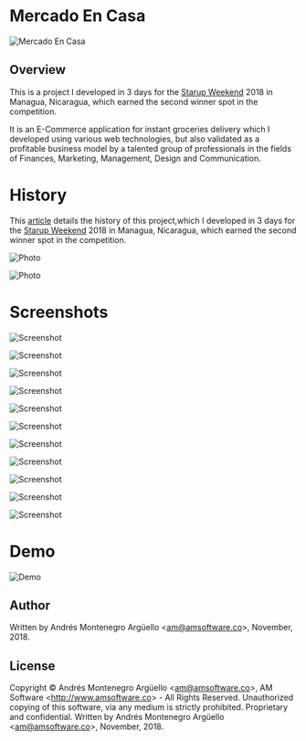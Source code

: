 # Mercado En Casa

![Mercado En Casa](./img/logo.png "Mercado En Casa")

## Overview
This is a project I developed in 3 days for the [Starup Weekend](https://startupweekend.org) 2018 in Managua, Nicaragua, which earned the second winner spot in the competition.

It is an E-Commerce application for instant groceries delivery which I developed using various web technologies, but also validated as a profitable business model by a talented group of professionals in the fields of Finances, Marketing, Management, Design and Communication.

# History
This [article](https://niu.com.ni/del-miedo-al-exito-asi-me-converti-en-tres-dias-en-un-emprendedor/?fbclid=IwAR14dk0fntizxGGWCYuAiWctV41Uyi9Ab-TqQLxK92VsivF91LwCZoMdf64) details the history of this project,which I developed in 3 days for the [Starup Weekend](https://startupweekend.org) 2018 in Managua, Nicaragua, which earned the second winner spot in the competition.

![Photo](./img/photos/01.jpg "Photo")

![Photo](./img/photos/02.jpeg "Photo")

# Screenshots

![Screenshot](./img/ss/01.png "Screenshot")

![Screenshot](./img/ss/02.png "Screenshot")

![Screenshot](./img/ss/03.png "Screenshot")

![Screenshot](./img/ss/04.png "Screenshot")

![Screenshot](./img/ss/05.png "Screenshot")

![Screenshot](./img/ss/06.png "Screenshot")

![Screenshot](./img/ss/07.png "Screenshot")

![Screenshot](./img/ss/08.png "Screenshot")

![Screenshot](./img/ss/09.png "Screenshot")

![Screenshot](./img/ss/10.png "Screenshot")

![Screenshot](./img/ss/11.png "Screenshot")

# Demo

![Demo](https://www.loom.com/share/7f1b81cbabfa49f78092d3f03012ea00?fbclid=IwAR2I-7bEe6kEkvPyGQvABuHtKcDaehuPdu2iHB6bbsDbQMEH_91mnu14UX4)

## Author
Written by Andrés Montenegro Argüello <<am@amsoftware.co>>, November, 2018.

## License
Copyright © Andrés Montenegro Argüello <<am@amsoftware.co>>, AM Software <<http://www.amsoftware.co>> - All Rights Reserved.
Unauthorized copying of this software, via any medium is strictly prohibited.
Proprietary and confidential.
Written by Andrés Montenegro Argüello <<am@amsoftware.co>>, November, 2018.